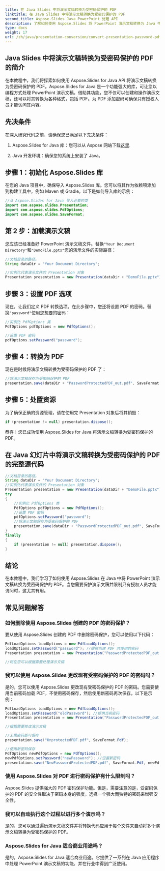 ```yaml
---
title: 在 Java Slides 中将演示文稿转换为受密码保护的 PDF
linktitle: 在 Java Slides 中将演示文稿转换为受密码保护的 PDF
second_title: Aspose.Slides Java PowerPoint 处理 API
description: 了解如何使用 Aspose.Slides 将 PowerPoint 演示文稿转换为 Java 中受密码保护的安全 PDF。增强文档安全性。
type: docs
weight: 17
url: /zh/java/presentation-conversion/convert-presentation-password-pdf-java-slides/
---
```


## Java Slides 中将演示文稿转换为受密码保护的 PDF 的简介

在本教程中，我们将探索如何使用 Aspose.Slides for Java API 将演示文稿转换为受密码保护的 PDF。Aspose.Slides for Java 是一个功能强大的库，可让您以编程方式处理 PowerPoint 演示文稿。借助其功能，您不仅可以创建和操作演示文稿，还可以将其转换为各种格式，包括 PDF。为 PDF 添加密码可确保只有授权人员才能访问其内容。

## 先决条件

在深入研究代码之前，请确保您已满足以下先决条件：

1.  Aspose.Slides for Java 库：您可以从 Aspose 网站下载[这里](https://releases.aspose.com/slides/java/).

2. Java 开发环境：确保您的系统上安装了 Java。

## 步骤 1：初始化 Aspose.Slides 库

在您的 Java 项目中，确保导入 Aspose.Slides 库。您可以将其作为依赖项添加到构建工具中，例如 Maven 或 Gradle。以下是如何导入库的示例：

```java
//从 Aspose.Slides for Java 导入必要的类
import com.aspose.slides.Presentation;
import com.aspose.slides.PdfOptions;
import com.aspose.slides.SaveFormat;
```

## 第 2 步：加载演示文稿

您应该已经准备好 PowerPoint 演示文稿文件。替换`"Your Document Directory"`和`"DemoFile.pptx"`您的演示文件的实际路径：

```java
//文档目录的路径。
String dataDir = "Your Document Directory";

//实例化代表演示文件的 Presentation 对象
Presentation presentation = new Presentation(dataDir + "DemoFile.pptx");
```

## 步骤 3：设置 PDF 选项

现在，让我们定义 PDF 转换选项。在此步骤中，您还将设置 PDF 的密码。替换`"password"`使用您想要的密码：

```java
//实例化 PdfOptions 类
PdfOptions pdfOptions = new PdfOptions();

//设置 PDF 密码
pdfOptions.setPassword("password");
```

## 步骤 4：转换为 PDF

现在是时候将演示文稿转换为受密码保护的 PDF 了：

```java
//将演示文稿保存为受密码保护的 PDF
presentation.save(dataDir + "PasswordProtectedPDF_out.pdf", SaveFormat.Pdf, pdfOptions);
```

## 步骤 5：处置资源

为了确保正确的资源管理，请在使用完 Presentation 对象后将其销毁：

```java
if (presentation != null) presentation.dispose();
```

恭喜！您已成功使用 Aspose.Slides for Java 将演示文稿转换为受密码保护的 PDF。


## 在 Java 幻灯片中将演示文稿转换为受密码保护的 PDF 的完整源代码

```java
//文档目录的路径。
String dataDir = "Your Document Directory";
//实例化代表演示文件的 Presentation 对象
Presentation presentation = new Presentation(dataDir + "DemoFile.pptx");
try
{
	//实例化 PdfOptions 类
	PdfOptions pdfOptions = new PdfOptions();
	//设置 PDF 密码
	pdfOptions.setPassword("password");
	//将演示文稿保存为受密码保护的 PDF
	presentation.save(dataDir + "PasswordProtectedPDF_out.pdf", SaveFormat.Pdf, pdfOptions);
}
finally
{
	if (presentation != null) presentation.dispose();
}
```

## 结论

在本教程中，我们学习了如何使用 Aspose.Slides 在 Java 中将 PowerPoint 演示文稿转换为受密码保护的 PDF。当您需要保护演示文稿并限制只有授权人员才能访问时，这尤其有用。

## 常见问题解答

### 如何删除使用 Aspose.Slides 创建的 PDF 的密码保护？

要从使用 Aspose.Slides 创建的 PDF 中删除密码保护，您可以使用以下代码：

```java
PdfLoadOptions loadOptions = new PdfLoadOptions();
loadOptions.setPassword("password"); //提供创建 PDF 时使用的密码
Presentation presentation = new Presentation("PasswordProtectedPDF_out.pdf", loadOptions);

//现在您可以根据需要处理演示文稿
```

### 我可以使用 Aspose.Slides 更改现有受密码保护的 PDF 的密码吗？

是的，您可以使用 Aspose.Slides 更改现有受密码保护的 PDF 的密码。您需要使用当前密码加载 PDF，不使用密码保存，然后使用新密码再次保存。以下是示例：

```java
PdfLoadOptions loadOptions = new PdfLoadOptions();
loadOptions.setPassword("oldPassword"); //提供当前密码
Presentation presentation = new Presentation("PasswordProtectedPDF_out.pdf", loadOptions);

//根据需要修改演示文稿

//无需密码即可保存
presentation.save("UnprotectedPDF.pdf", SaveFormat.Pdf);

//使用新密码保存
PdfOptions newPdfOptions = new PdfOptions();
newPdfOptions.setPassword("newPassword"); //设置新密码
presentation.save("NewPasswordProtectedPDF.pdf", SaveFormat.Pdf, newPdfOptions);
```

### 使用 Aspose.Slides 对 PDF 进行密码保护有什么限制吗？

Aspose.Slides 提供强大的 PDF 密码保护功能。但是，需要注意的是，受密码保护的 PDF 的安全性取决于密码本身的强度。选择一个强大而独特的密码来增强安全性。

### 我可以自动执行这个过程以进行多个演示吗？

是的，您可以通过遍历演示文稿文件并将转换代码应用于每个文件来自动将多个演示文稿转换为受密码保护的 PDF。

### Aspose.Slides for Java 适合商业用途吗？

是的，Aspose.Slides for Java 适合商业用途。它提供了一系列在 Java 应用程序中处理 PowerPoint 演示文稿的功能，并在行业中得到广泛使用。